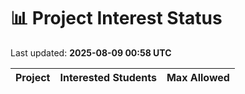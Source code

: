 # 📊 Project Interest Status

Last updated: **2025-08-09 00:58 UTC**

| Project | Interested Students | Max Allowed |
|---------|---------------------|-------------|
